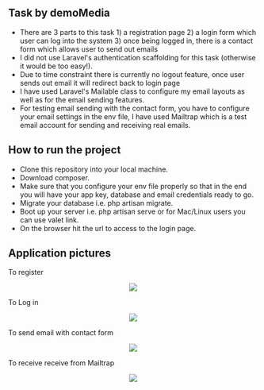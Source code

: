 ## Task by demoMedia

- There are 3 parts to this task 1) a registration page 2) a login form which user can log into the system 3) once being logged in, there is a contact form which allows user to send out emails
- I did not use Laravel's authentication scaffolding for this task (otherwise it would be too easy!).
- Due to time constraint there is currently no logout feature, once user sends out email it will redirect back to login page
- I have used Laravel's Mailable class to configure my email layouts as well as for the email sending features.
- For testing email sending with the contact form, you have to configure your email settings in the env file, I have used Mailtrap which is a test email account for sending and receiving real emails.

## How to run the project
- Clone this repository into your local machine.
- Download composer.
- Make sure that you configure your env file properly so that in the end you will have your app key, database and email credentials ready to go.
- Migrate your database i.e. php artisan migrate.
- Boot up your server i.e. php artisan serve or for Mac/Linux users you can use valet link.
- On the browser hit the url to access to the login page.  

## Application pictures

To register
<p align="center"><img src="https://image.ibb.co/e3Z6KG/demo_Media2.jpg"></p>

To Log in
<p align="center"><img src="https://image.ibb.co/bQ0kDb/demo_Media1.jpg"></p>

To send email with contact form
<p align="center"><img src="https://image.ibb.co/mTQrmw/demo_Media3.jpg"></p>

To receive receive from Mailtrap
<p align="center"><img src="https://image.ibb.co/c8TcRw/demo_Media4.jpg"></p>
